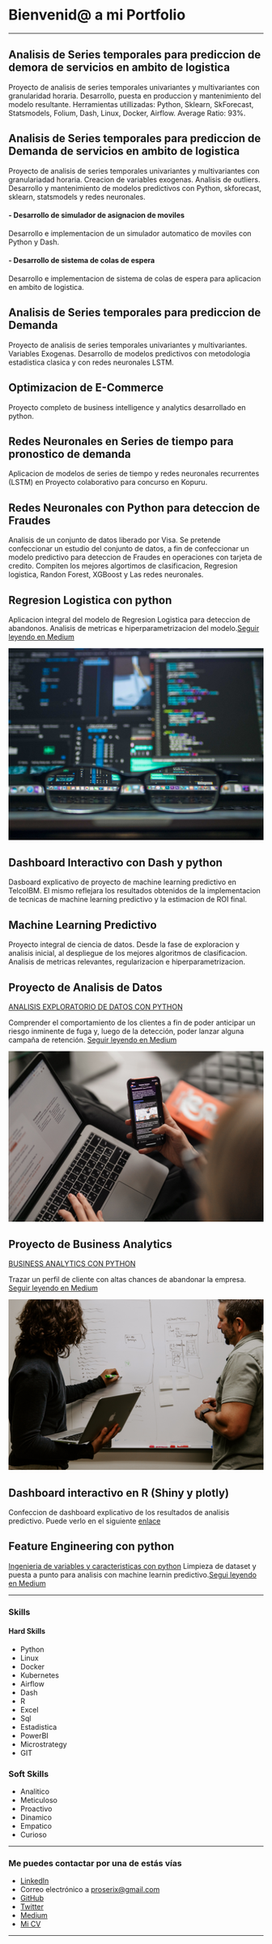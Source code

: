 # Bienvenid@ a mi Portfolio

---
## Analisis de Series temporales para prediccion de demora de servicios en ambito de logistica
Proyecto de analisis de series temporales univariantes y multivariantes con granularidad horaria. Desarrollo, puesta en produccion y mantenimiento del modelo resultante. Herramientas utillizadas: Python, Sklearn, SkForecast, Statsmodels, Folium, Dash, Linux, Docker, Airflow. Average Ratio: 93%. 

## Analisis de Series temporales para prediccion de Demanda de servicios en ambito de logistica
Proyecto de analisis de series temporales univariantes y multivariantes con granulariadad horaria. Creacion de variables exogenas. Analisis de outliers. Desarrollo y mantenimiento de modelos predictivos con Python, skforecast, sklearn, statsmodels y redes neuronales.

#### - Desarrollo de simulador de asignacion de moviles
Desarrollo e implementacion de un simulador automatico de moviles con Python y Dash.

#### - Desarrollo de sistema de colas de espera
Desarrollo e implementacion de sistema de colas de espera para aplicacion en ambito de logistica.

## Analisis de Series temporales para prediccion de Demanda
Proyecto de analisis de series temporales univariantes y multivariantes. Variables Exogenas. Desarrollo de modelos predictivos con metodologia estadistica clasica y con redes neuronales LSTM.

## Optimizacion de E-Commerce
Proyecto completo de business intelligence y analytics desarrollado en python.

## Redes Neuronales en Series de tiempo para pronostico de demanda
Aplicacion de modelos de series de tiempo y redes neuronales recurrentes (LSTM) en Proyecto colaborativo para concurso en Kopuru.

## Redes Neuronales con Python para deteccion de Fraudes
Analisis de un conjunto de datos liberado por Visa. Se pretende confeccionar un estudio del conjunto de datos, a fin de confeccionar un modelo predictivo para deteccion de Fraudes en operaciones con tarjeta de credito. Compiten los mejores algortimos de clasificacion, Regresion logistica, Randon Forest, XGBoost y Las redes neuronales.

## Regresion Logistica con python
Aplicacion integral del modelo de Regresion Logistica para deteccion de abandonos. Analisis de metricas e hiperparametrizacion del modelo.[Seguir leyendo en Medium](https://medium.com/@proserix/regresion-logistica-con-python-27eada65bac9)

[<img src="images/kevin-ku-w7ZyuGYNpRQ-unsplash.jpg?raw=true"/>](https://medium.com/@proserix/regresion-logistica-con-python-27eada65bac9)

## Dashboard Interactivo con Dash y python
Dasboard explicativo de proyecto de machine learning predictivo en TelcoIBM. El mismo reflejara los resultados obtenidos de la implementacion de tecnicas de machine learning predictivo y la estimacion de ROI final.

## Machine Learning Predictivo
Proyecto integral de ciencia de datos. Desde la fase de exploracion y analisis inicial, al despliegue de los mejores algoritmos de clasificacion. Analisis de metricas relevantes, regularizacion e hiperparametrizacion.


## Proyecto de Analisis de Datos
[ANALISIS EXPLORATORIO DE DATOS CON PYTHON](https://medium.com/@proserix/analisis-exploratorio-de-datos-con-python-caso-telco-ibm-f2ae155320e6)

Comprender el comportamiento de los clientes a fin de poder anticipar un riesgo inminente de fuga y, luego de la detección, poder lanzar alguna campaña de retención. [Seguir leyendo en Medium](https://medium.com/@proserix/analisis-exploratorio-de-datos-con-python-caso-telco-ibm-f2ae155320e6)

[<img src="images/maxim-ilyahov-0aRycsfH57A-unsplash.jpg?raw=true"/>](https://medium.com/@proserix/analisis-exploratorio-de-datos-con-python-caso-telco-ibm-f2ae155320e6)

## Proyecto de Business Analytics
[BUSINESS ANALYTICS CON PYTHON](https://medium.com/@proserix/business-analytics-con-python-caso-ibm-72e3b13659e8)

Trazar un perfil de cliente con altas chances de abandonar la empresa. [Seguir leyendo en Medium](https://medium.com/@proserix/business-analytics-con-python-caso-ibm-72e3b13659e8)

[<img src="images/kaleidico-3V8xo5Gbusk-unsplash.jpg?raw=true"/>](https://medium.com/@proserix/business-analytics-con-python-caso-ibm-72e3b13659e8)

## Dashboard interactivo en R (Shiny y plotly)
Confeccion de dashboard explicativo de los resultados de analisis predictivo. Puede verlo en el siguiente [enlace](https://spdl.shinyapps.io/TelcoIBM_ShinyApp/)


## Feature Engineering con python
[Ingenieria de variables y caracteristicas con python](https://medium.com/@proserix/feature-engineering-con-python-ae7814c218ce)
Limpieza de dataset y puesta a punto para analisis con machine learnin predictivo.[Segui leyendo en Medium](https://medium.com/@proserix/feature-engineering-con-python-ae7814c218ce)

---

### Skills

#### Hard Skills
- Python
- Linux
- Docker
- Kubernetes
- Airflow
- Dash
- R
- Excel
- Sql
- Estadistica
- PowerBI
- Microstrategy
- GIT

### Soft Skills
- Analitico
- Meticuloso
- Proactivo
- Dinamico
- Empatico
- Curioso

---

### Me puedes contactar por una de estás vías

- [LinkedIn](https://www.linkedin.com/in/proserix/)
- Correo electrónico a <proserix@gmail.com>
- [GitHub](https://github.com/proserix/)
- [Twitter](https://twitter.com/tu-twitter)
- [Medium](https://medium.com/@proserix)
- [Mi CV](/pdf/CV_Seba_actual.pdf)

---
